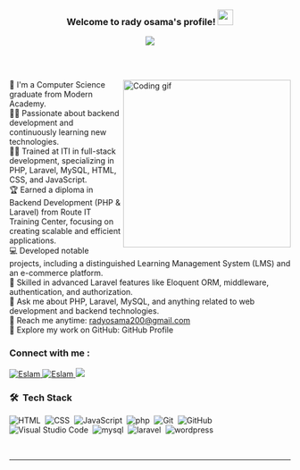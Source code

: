 <h3 align="center">
  Welcome to rady osama's profile!
  <img src="https://media.giphy.com/media/hvRJCLFzcasrR4ia7z/giphy.gif" width="28">
</h3>

<!-- Typing SVG by DenverCoder1 - https://github.com/DenverCoder1/readme-typing-svg -->
<p align="center">
  <a href="https://github.com/DenverCoder1/readme-typing-svg"><img src="https://readme-typing-svg.herokuapp.com/?lines=backend-%20web%20developer;Always%20learning%20new%20things&font=Fira%20Code&center=true&width=440&height=45&color=42cef5&vCenter=true&size=22"></a>
</p> 

<br />
<br/>
<p>
  <img align="right" width="300" src="programmer.gif" alt="Coding gif" />
</p>

🏢 I'm a Computer Science graduate from Modern Academy.<br>
👨‍💻 Passionate about backend development and continuously learning new technologies.<br>
👨‍💻 Trained at ITI in full-stack development, specializing in PHP, Laravel, MySQL, HTML, CSS, and JavaScript.<br>
🏆 Earned a diploma in Backend Development (PHP & Laravel) from Route IT Training Center, focusing on creating scalable and efficient applications.<br>
💻 Developed notable projects, including a distinguished Learning Management System (LMS) and an e-commerce platform.<br>
🔧 Skilled in advanced Laravel features like Eloquent ORM, middleware, authentication, and authorization.<br>
💬 Ask me about PHP, Laravel, MySQL, and anything related to web development and backend technologies.<br>
📧 Reach me anytime: radyosama200@gmail.com<br>
🐙 Explore my work on GitHub: GitHub Profile<br>

### Connect with me :
<p>
 <a href="https://www.linkedin.com/in/rady-osama/" target="_blank">
  <img src="https://img.shields.io/badge/LinkedIn-0077B5?style=for-the-badge&logo=linkedin&logoColor=white" alt="Eslam"/>
 </a>
  <a href="https://www.facebook.com/rady.mhamed.5/" target="_blank">
  <img src="https://img.shields.io/badge/Facebook-0077B5?&style=for-the-badge&logo=facebook&logoColor=white" alt="Eslam"  />
 </a> 
 <a href="https://t.me/radyosama" target="_blank">
  <img src="https://img.shields.io/badge/-Telegram-0077B5?style=for-the-badge&logo=Telegram&logoColor=white"/>
 </a> 
</p>

### 🛠 &nbsp;Tech Stack
![HTML](https://img.shields.io/badge/-HTML-05122A?style=flat&logo=HTML5)&nbsp;
![CSS](https://img.shields.io/badge/-CSS-05122A?style=flat&logo=CSS3&logoColor=1572B6)&nbsp;
![JavaScript](https://img.shields.io/badge/-JavaScript-05122A?style=flat&logo=javascript)&nbsp;
![php](https://img.shields.io/badge/-php-05122A?style=flat&logo=php)&nbsp;
![Git](https://img.shields.io/badge/-Git-05122A?style=flat&logo=git)&nbsp;
![GitHub](https://img.shields.io/badge/-GitHub-05122A?style=flat&logo=github)&nbsp;
![Visual Studio Code](https://img.shields.io/badge/-Visual%20Studio%20Code-05122A?style=flat&logo=visual-studio-code&logoColor=007ACC)&nbsp;
![mysql](https://img.shields.io/badge/-mysql-05122A?style=flat&logo=mysql)&nbsp;
![laravel](https://img.shields.io/badge/-laravel-05122A?style=flat&logo=laravel)&nbsp;
![wordpress](https://img.shields.io/badge/-wordpress-05122A?style=flat&logo=wordpress)&nbsp;

<br/>
<hr/>
<br/>



